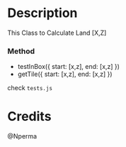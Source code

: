# Description
This Class to Calculate Land [X,Z]

### Method
- testInBox({ start: [x,z], end: [x,z] })
- getTile({ start: [x,z], end: [x,z] })

check `tests.js`

# Credits
@Nperma
